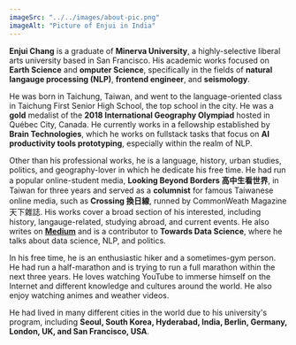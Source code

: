 ```yaml
---
imageSrc: "../../images/about-pic.png"
imageAlt: "Picture of Enjui in India"
---
```


**Enjui Chang** is a graduate of **Minerva University**, a highly-selective liberal arts university based in San Francisco. His academic works focused on **Earth Science** and **omputer Science**, specifically in the fields of **natural langauge processing (NLP)**, **frontend engineer**, and **seismology**. 

He was born in Taichung, Taiwan, and went to the language-oriented class in Taichung First Senior High School, the top school in the city. He was a **gold** medalist of the **2018 International Geography Olympiad** hosted in Québec City, Canada. He currently works in a fellowship established by **Brain Technologies**, which he works on fullstack tasks that focus on **AI productivity tools prototyping**, especially within the realm of NLP.

Other than his professional works, he is a language, history, urban studies, politics, and geography-lover in which he dedicate his free time. He had run a popular online-student media, **Looking Beyond Borders 高中生看世界**, in Taiwan for three years and served as a **columnist** for famous Taiwanese online media, such as **Crossing 換日線**, runned by CommonWeath Magazine 天下雜誌. His works cover a broad section of his interested, including history, langauge-related, studying abroad, and current events. He also writes on <a href="https://medium.com/@enjui.chang" alt="Medium Link"> **Medium**</a> and is a contributor to **Towards Data Science**, where he talks about data science, NLP, and politics.

In his free time, he is an enthusiastic hiker and a sometimes-gym person. He had run a half-marathon and is trying to run a full marathon within the next three years. He loves watching YouTube to immerse himself on the Internet and different knowledge and cultures around the world. He also enjoy watching animes and weather videos.

He had lived in many different cities in the world due to his university's program, including **Seoul, South Korea, Hyderabad, India, Berlin, Germany, London, UK, and San Francisco, USA**. 